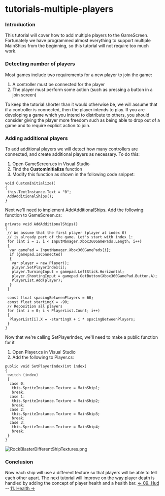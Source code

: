 # tutorials-multiple-players

### Introduction

This tutorial will cover how to add multiple players to the GameScreen. Fortunately we have programmed almost everything to support multiple MainShips from the beginning, so this tutorial will not require too much work.

### Detecting number of players

Most games include two requirements for a new player to join the game:

1. A controller must be connected for the player
2. The player must perform some action (such as pressing a button in a join screen)

To keep the tutorial shorter than it would otherwise be, we will assume that if a controller is connected, then the player intends to play. If you are developing a game which you intend to distribute to others, you should consider giving the player more freedom such as being able to drop out of a game and to require explicit action to join.

### Adding additional players

To add additional players we will detect how many controllers are connected, and create additional players as necessary. To do this:

1. Open GameScreen.cs in Visual Studio
2. Find the **CustomInitialize** function
3. Modify this function as shown in the following code snippet:

&#x20;

```
void CustomInitialize()
{
 this.TextInstance.Text = "0";
 AddAdditionalShips();
}
```

Next we'll need to implement AddAdditionalShips. Add the following function to GameScreen.cs:

```
private void AddAdditionalShips()
{
 // We assume that the first player (player at index 0) 
 // is already part of the game. Let's start with index 1:
 for (int i = 1; i < InputManager.Xbox360GamePads.Length; i++)
 {
  var gamePad = InputManager.Xbox360GamePads[i];
  if (gamepad.IsConnected)
  {
   var player = new Player();
   player.SetPlayerIndex(i);
   player.TurningInput = gamepad.LeftStick.Horizontal;
   player.ShootingInput = gamepad.GetButton(Xbox360GamePad.Button.A);
   PlayerList.Add(player);
  }
 }

 const float spacingBetweenPlayers = 60;
 const float startingX = -90;
 // Reposition all players
 for (int i = 0; i < PlayerList.Count; i++)
 {
  PlayerList[i].X = -startingX + i * spacingBetweenPlayers;
 }
}
```

Now that we're calling SetPlayerIndex, we'll need to make a public function for it

1. Open Player.cs in Visual Studio
2. Add the following to Player.cs:

&#x20;

```
public void SetPlayerIndex(int index)
{
 switch (index)
 {
  case 0:
   this.SpriteInstance.Texture = MainShip1;
   break;
  case 1:
   this.SpriteInstance.Texture = MainShip2;
   break;
  case 2:
   this.SpriteInstance.Texture = MainShip3;
   break;
  case 3:
   this.SpriteInstance.Texture = MainShip4;
   break;
 }
}
```

![RockBlasterDifferentShipTextures.png](../../../media/migrated_media-RockBlasterDifferentShipTextures.png)

### Conclusion

Now each ship will use a different texture so that players will be able to tell each other apart. The next tutorial will improve on the way player death is handled by adding the concept of player health and a health bar. [<- 09. Hud](tutorials-hud.md) -- [11. Health ->](tutorials-health.md)
